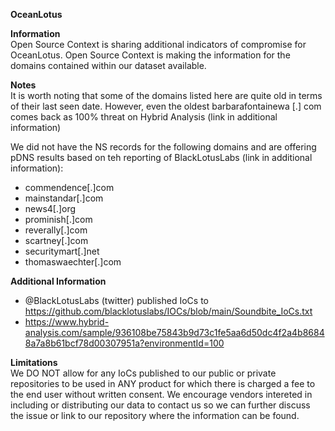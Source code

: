 **OceanLotus**

**Information**
<br>
Open Source Context is sharing additional indicators of compromise for OceanLotus. Open Source Context is making the information for the domains contained within our dataset available.

**Notes**
<br>
It is worth noting that some of the domains listed here are quite old in terms of their last seen date. However, even the oldest barbarafontainewa [.] com comes back as 100% threat on Hybrid Analysis (link in additional information)

We did not have the NS records for the following domains and are offering pDNS results based on teh reporting of BlackLotusLabs (link in additional information):

- commendence[.]com
- mainstandar[.]com
- news4[.]org
- prominish[.]com
- reverally[.]com
- scartney[.]com
- securitymart[.]net
- thomaswaechter[.]com

**Additional Information**
<br>

- @BlackLotusLabs (twitter) published IoCs to https://github.com/blacklotuslabs/IOCs/blob/main/Soundbite_IoCs.txt
- https://www.hybrid-analysis.com/sample/936108be75843b9d73c1fe5aa6d50dc4f2a4b86848a7a8b61bcf78d00307951a?environmentId=100


**Limitations**
<br>
We DO NOT allow for any IoCs published to our public or private repositories to be used in ANY product for which there is charged a fee to the end user without written consent. We encourage vendors intereted in including or distributing our data to contact us so we can further discuss the issue or link to our repository where the information can be found.



